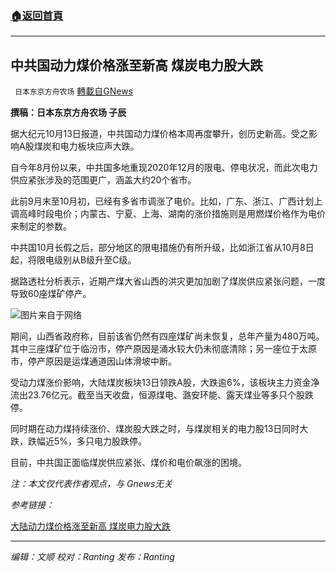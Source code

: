 ###  [:house:返回首頁](https://github.com/ourhimalayas/txt)
---


## 中共国动力煤价格涨至新高 煤炭电力股大跌
` 日本东京方舟农场` [轉載自GNews](https://gnews.org/zh-hans/1594811/)

**撰稿：日本东京方舟农场 子辰**

据大纪元10月13日报道，中共国动力煤价格本周再度攀升，创历史新高。受之影响A股煤炭和电力板块应声大跌。

自今年8月份以来，中共国多地重现2020年12月的限电、停电状况，而此次电力供应紧张涉及的范围更广，涵盖大约20个省市。

此前9月末至10月初，已经有多省市调涨了电价。比如，广东、浙江、广西计划上调高峰时段电价；内蒙古、宁夏、上海、湖南的涨价措施则是用燃煤价格作为电价来制定的参数。

中共国10月长假之后，部分地区的限电措施仍有所升级，比如浙江省从10月8日起，将限电级别从B级升至C级。

据路透社分析表示，近期产煤大省山西的洪灾更加加剧了煤炭供应紧张问题，一度导致60座煤矿停产。

![](https://assets.gnews.org/wp-content/uploads/2021/10/GettyImages-882439930-600x400-1.jpg)图片来自于网络

期间，山西省政府称，目前该省仍然有四座煤矿尚未恢复，总年产量为480万吨。其中三座煤矿位于临汾市，停产原因是涌水较大仍未彻底清除；另一座位于太原市，停产原因是运煤通道因山体滑坡中断。

受动力煤涨价影响，大陆煤炭板块13日领跌A股，大跌逾6%，该板块主力资金净流出23.76亿元。截至当天收盘，恒源煤电、潞安环能、露天煤业等多只个股跌停。

同时期在动力煤持续涨价、煤炭股大跌之时，与煤炭相关的电力股13日同时大跌，跌幅近5%，多只电力股跌停。

目前，中共国正面临煤炭供应紧张、煤价和电价飙涨的困境。

*注：本文仅代表作者观点，与 Gnews无关*

*参考链接：*

[大陆动力煤价格涨至新高 煤炭电力股大跌](https://www.epochtimes.com/gb/21/10/13/n13302299.htm)

* * *

*编辑：文顺 校对：Ranting 发布：Ranting*
